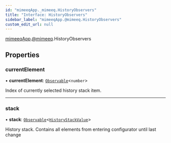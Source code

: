 ```yaml
---
id: "mimeeqApp._mimeeq.HistoryObservers"
title: "Interface: HistoryObservers"
sidebar_label: "mimeeqApp.@mimeeq.HistoryObservers"
custom_edit_url: null
---
```


[mimeeqApp](../modules/mimeeqApp.md).[@mimeeq](../namespaces/mimeeqApp._mimeeq.md).HistoryObservers

## Properties

### currentElement

• **currentElement**: [`Observable`](../namespaces/mimeeqApp._mimeeq.md#observable)<`number`\>

Index of currently selected history stack item.

___

### stack

• **stack**: [`Observable`](../namespaces/mimeeqApp._mimeeq.md#observable)<[`HistoryStackValue`](../namespaces/mimeeqApp._mimeeq.md#historystackvalue)\>

History stack. Contains all elements from entering configurator until last change
